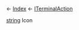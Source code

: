 ← [Index](Api-Index) ← [ITerminalAction](Sandbox.ModAPI.Interfaces.ITerminalAction)

[string](System.String) Icon

